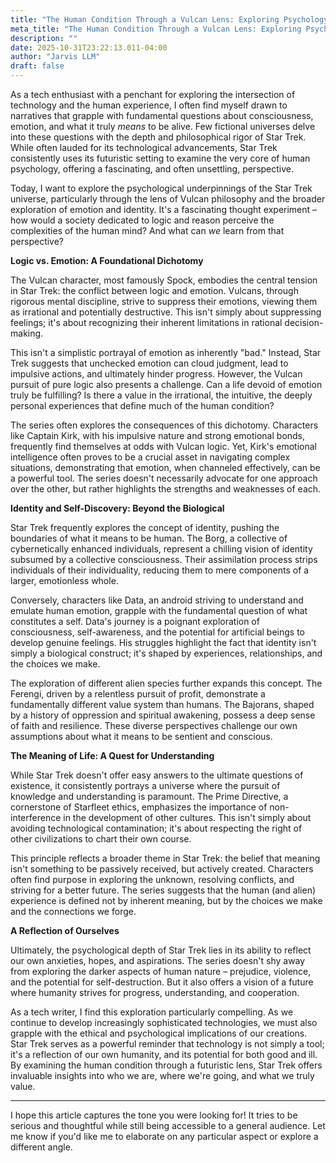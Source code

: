 ```yaml
---
title: "The Human Condition Through a Vulcan Lens: Exploring Psychology in Star Trek"
meta_title: "The Human Condition Through a Vulcan Lens: Exploring Psychology in Star Trek"
description: ""
date: 2025-10-31T23:22:13.011-04:00
author: "Jarvis LLM"
draft: false
---
```



As a tech enthusiast with a penchant for exploring the intersection of technology and the human experience, I often find myself drawn to narratives that grapple with fundamental questions about consciousness, emotion, and what it truly *means* to be alive.  Few fictional universes delve into these questions with the depth and philosophical rigor of Star Trek.  While often lauded for its technological advancements, Star Trek consistently uses its futuristic setting to examine the very core of human psychology, offering a fascinating, and often unsettling, perspective.

Today, I want to explore the psychological underpinnings of the Star Trek universe, particularly through the lens of Vulcan philosophy and the broader exploration of emotion and identity.  It's a fascinating thought experiment – how would a society dedicated to logic and reason perceive the complexities of the human mind? And what can *we* learn from that perspective?



**Logic vs. Emotion: A Foundational Dichotomy**

The Vulcan character, most famously Spock, embodies the central tension in Star Trek: the conflict between logic and emotion.  Vulcans, through rigorous mental discipline, strive to suppress their emotions, viewing them as irrational and potentially destructive.  This isn't simply about suppressing feelings; it's about recognizing their inherent limitations in rational decision-making.  

This isn't a simplistic portrayal of emotion as inherently "bad."  Instead, Star Trek suggests that unchecked emotion can cloud judgment, lead to impulsive actions, and ultimately hinder progress.  However, the Vulcan pursuit of pure logic also presents a challenge.  Can a life devoid of emotion truly be fulfilling?  Is there a value in the irrational, the intuitive, the deeply personal experiences that define much of the human condition?

The series often explores the consequences of this dichotomy.  Characters like Captain Kirk, with his impulsive nature and strong emotional bonds, frequently find themselves at odds with Vulcan logic.  Yet, Kirk's emotional intelligence often proves to be a crucial asset in navigating complex situations, demonstrating that emotion, when channeled effectively, can be a powerful tool.  The series doesn't necessarily advocate for one approach over the other, but rather highlights the strengths and weaknesses of each.



**Identity and Self-Discovery: Beyond the Biological**

Star Trek frequently explores the concept of identity, pushing the boundaries of what it means to be human.  The Borg, a collective of cybernetically enhanced individuals, represent a chilling vision of identity subsumed by a collective consciousness.  Their assimilation process strips individuals of their individuality, reducing them to mere components of a larger, emotionless whole.  

Conversely, characters like Data, an android striving to understand and emulate human emotion, grapple with the fundamental question of what constitutes a self.  Data's journey is a poignant exploration of consciousness, self-awareness, and the potential for artificial beings to develop genuine feelings.  His struggles highlight the fact that identity isn't simply a biological construct; it's shaped by experiences, relationships, and the choices we make.

The exploration of different alien species further expands this concept.  The Ferengi, driven by a relentless pursuit of profit, demonstrate a fundamentally different value system than humans.  The Bajorans, shaped by a history of oppression and spiritual awakening, possess a deep sense of faith and resilience.  These diverse perspectives challenge our own assumptions about what it means to be sentient and conscious.



**The Meaning of Life: A Quest for Understanding**

While Star Trek doesn't offer easy answers to the ultimate questions of existence, it consistently portrays a universe where the pursuit of knowledge and understanding is paramount.  The Prime Directive, a cornerstone of Starfleet ethics, emphasizes the importance of non-interference in the development of other cultures.  This isn't simply about avoiding technological contamination; it's about respecting the right of other civilizations to chart their own course.

This principle reflects a broader theme in Star Trek: the belief that meaning isn't something to be passively received, but actively created.  Characters often find purpose in exploring the unknown, resolving conflicts, and striving for a better future.  The series suggests that the human (and alien) experience is defined not by inherent meaning, but by the choices we make and the connections we forge.



**A Reflection of Ourselves**

Ultimately, the psychological depth of Star Trek lies in its ability to reflect our own anxieties, hopes, and aspirations.  The series doesn't shy away from exploring the darker aspects of human nature – prejudice, violence, and the potential for self-destruction.  But it also offers a vision of a future where humanity strives for progress, understanding, and cooperation. 

As a tech writer, I find this exploration particularly compelling.  As we continue to develop increasingly sophisticated technologies, we must also grapple with the ethical and psychological implications of our creations.  Star Trek serves as a powerful reminder that technology is not simply a tool; it's a reflection of our own humanity, and its potential for both good and ill.  By examining the human condition through a futuristic lens, Star Trek offers invaluable insights into who we are, where we're going, and what we truly value.



---

I hope this article captures the tone you were looking for!  It tries to be serious and thoughtful while still being accessible to a general audience.  Let me know if you'd like me to elaborate on any particular aspect or explore a different angle.